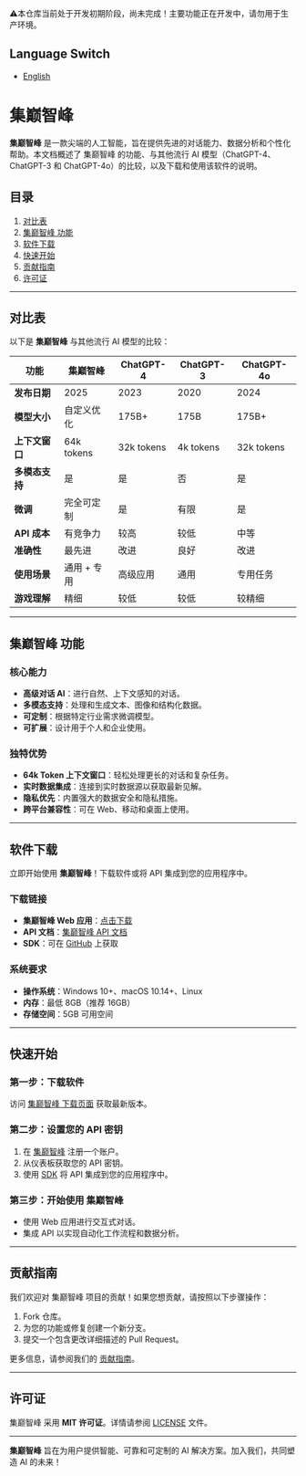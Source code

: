 ⚠️本仓库当前处于开发初期阶段，尚未完成！主要功能正在开发中，请勿用于生产环境。

## Language Switch
- [English](README.md)
# 集巅智峰

**集巅智峰** 是一款尖端的人工智能，旨在提供先进的对话能力、数据分析和个性化帮助。本文档概述了 集巅智峰 的功能、与其他流行 AI 模型（ChatGPT-4、ChatGPT-3 和 ChatGPT-4o）的比较，以及下载和使用该软件的说明。

## 目录
1. [对比表](#对比表)
2. [集巅智峰 功能](#集巅智峰-功能)
3. [软件下载](#软件下载)
4. [快速开始](#快速开始)
5. [贡献指南](#贡献指南)
6. [许可证](#许可证)

---

## 对比表

以下是 **集巅智峰** 与其他流行 AI 模型的比较：

| 功能                | 集巅智峰               | ChatGPT-4               | ChatGPT-3               | ChatGPT-4o              |
|---------------------|------------------------|-------------------------|-------------------------|-------------------------|
| **发布日期**        | 2025                    | 2023                    | 2020                    | 2024                    |
| **模型大小**        | 自定义优化              | 175B+                  | 175B                    | 175B+                  |
| **上下文窗口**      | 64k tokens             | 32k tokens             | 4k tokens               | 32k tokens             |
| **多模态支持**      | 是                     | 是                     | 否                      | 是                     |
| **微调**            | 完全可定制             | 是                     | 有限                    | 是                     |
| **API 成本**        | 有竞争力               | 较高                   | 较低                    | 中等                   |
| **准确性**          | 最先进                 | 改进                   | 良好                    | 改进                   |
| **使用场景**        | 通用 + 专用            | 高级应用               | 通用                    | 专用任务               |
| **游戏理解**        | 精细                   | 较低                   | 较低                    | 较精细                 |

---

## 集巅智峰 功能

### 核心能力
- **高级对话 AI**：进行自然、上下文感知的对话。
- **多模态支持**：处理和生成文本、图像和结构化数据。
- **可定制**：根据特定行业需求微调模型。
- **可扩展**：设计用于个人和企业使用。

### 独特优势
- **64k Token 上下文窗口**：轻松处理更长的对话和复杂任务。
- **实时数据集成**：连接到实时数据源以获取最新见解。
- **隐私优先**：内置强大的数据安全和隐私措施。
- **跨平台兼容性**：可在 Web、移动和桌面上使用。

---

## 软件下载

立即开始使用 **集巅智峰**！下载软件或将 API 集成到您的应用程序中。

### 下载链接
- **集巅智峰 Web 应用**：[点击下载](https://www.collectzenith.com/download)
- **API 文档**：[集巅智峰 API 文档](https://www.collectzenith.com/api-docs)
- **SDK**：可在 [GitHub](https://github.com/collectzenith/sdk) 上获取

### 系统要求
- **操作系统**：Windows 10+、macOS 10.14+、Linux
- **内存**：最低 8GB（推荐 16GB）
- **存储空间**：5GB 可用空间

---

## 快速开始

### 第一步：下载软件
访问 [集巅智峰 下载页面](https://www.collectzenith.com/download) 获取最新版本。

### 第二步：设置您的 API 密钥
1. 在 [集巅智峰](https://www.collectzenith.com/signup) 注册一个账户。
2. 从仪表板获取您的 API 密钥。
3. 使用 [SDK](https://github.com/collectzenith/sdk) 将 API 集成到您的应用程序中。

### 第三步：开始使用 集巅智峰
- 使用 Web 应用进行交互式对话。
- 集成 API 以实现自动化工作流程和数据分析。

---

## 贡献指南

我们欢迎对 集巅智峰 项目的贡献！如果您想贡献，请按照以下步骤操作：
1. Fork 仓库。
2. 为您的功能或修复创建一个新分支。
3. 提交一个包含更改详细描述的 Pull Request。

更多信息，请参阅我们的 [贡献指南](https://github.com/collectzenith/contributing)。

---

## 许可证

集巅智峰 采用 **MIT 许可证**。详情请参阅 [LICENSE](LICENSE) 文件。

---

**集巅智峰** 旨在为用户提供智能、可靠和可定制的 AI 解决方案。加入我们，共同塑造 AI 的未来！
